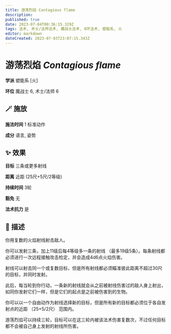 ```yaml
---
title: 游荡烈焰 Contagious flame
description: 
published: true
date: 2023-07-04T00:36:15.329Z
tags: 法术, 术士/法师法术, 魔战士法术, 6环法术, 塑能系, 火
editor: markdown
dateCreated: 2023-07-03T23:07:15.343Z
---
```


# **游荡烈焰** *Contagious flame*

**学派** 塑能系 \[火\] 

**环位** 魔战士 6, 术士/法师 6

## 🪄 施放

**施法时间** 1 标准动作

**成分** 语言, 姿势

## ✨ 效果 

**目标** 三条或更多射线 

**距离** 近距 (25尺+5尺/2等级)  

**持续时间** 3轮 

**豁免** 无

**法术抗力** 是

## 📖 描述

你用复数的火焰射线射击敌人。

你可以发射三条，加上11级后每4等级多一条的射线 （最多19级5条）。每条射线都必须进行一次远程接触攻击检定，并会造成4d6点火焰伤害。

射线可以射击同一个或复数目标，但是所有射线都必须瞄准彼此距离不超过30尺的目标，并同时发射。

此后，每当轮到你行动，一条新的射线就会从之前被射线伤害过的敌人身上射出，如同你发射它们一样，但是它们的起点是之前被伤害到的生物。

你可以以一个自由动作为射线选择新的目标，但是所有新的目标都必须位于各自发射点的近距 （25+5/2尺） 范围内。

游荡烈焰可以持续三轮，目标可以在这三轮内被该法术伤害复数次，不过任何目标都不会被自己身上发射的射线所伤害。
    